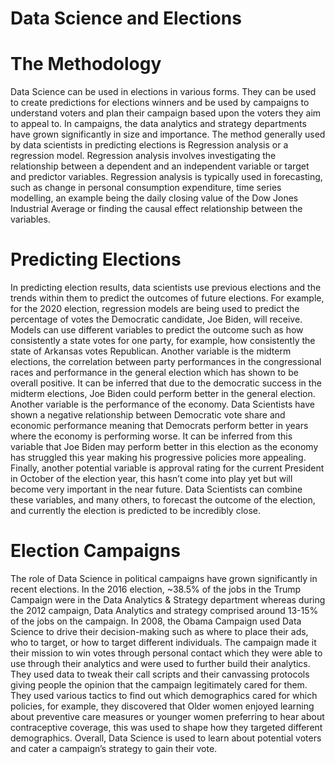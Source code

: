 # Data Science and Elections

# The Methodology
Data Science can be used in elections in various forms. They can be used to create predictions for elections winners and be used by campaigns to understand voters and plan their campaign based upon the voters they aim to appeal to. In campaigns, the data analytics and strategy departments have grown significantly in size and importance. The method generally used by data scientists in predicting elections is Regression analysis or a regression model. Regression analysis involves investigating the relationship between a dependent and an independent variable or target and predictor variables. Regression analysis is typically used in forecasting, such as change in personal consumption expenditure, time series modelling, an example being the daily closing value of the Dow Jones Industrial Average or finding the causal effect relationship between the variables. 
# Predicting Elections
In predicting election results, data scientists use previous elections and the trends within them to predict the outcomes of future elections. For example, for the 2020 election, regression models are being used to predict the percentage of votes the Democratic candidate, Joe Biden, will receive. Models can use different variables to predict the outcome such as how consistently a state votes for one party, for example, how consistently the state of Arkansas votes Republican. Another variable is the midterm elections, the correlation between party performances in the congressional races and performance in the general election which has shown to be overall positive. It can be inferred that due to the democratic success in the midterm elections, Joe Biden could perform better in the general election. Another variable is the performance of the economy. Data Scientists have shown a negative relationship between Democratic vote share and economic performance meaning that Democrats perform better in years where the economy is performing worse. It can be inferred from this variable that Joe Biden may perform better in this election as the economy has struggled this year making his progressive policies more appealing. Finally, another potential variable is approval rating for the current President in October of the election year, this hasn’t come into play yet but will become very important in the near future. Data Scientists can combine these variables, and many others, to forecast the outcome of the election, and currently the election is predicted to be incredibly close. 
# Election Campaigns
The role of Data Science in political campaigns have grown significantly in recent elections. In the 2016 election, ~38.5% of the jobs in the Trump Campaign were in the Data Analytics & Strategy department whereas during the 2012 campaign, Data Analytics and strategy comprised around 13-15% of the jobs on the campaign. In 2008, the Obama Campaign used Data Science to drive their decision-making such as where to place their ads, who to target, or how to target different individuals. The campaign made it their mission to win votes through personal contact which they were able to use through their analytics and were used to further build their analytics. They used data to tweak their call scripts and their canvassing protocols giving people the opinion that the campaign legitimately cared for them. They used various tactics to find out which demographics cared for which policies, for example, they discovered that Older women enjoyed learning about preventive care measures or younger women preferring to hear about contraceptive coverage, this was used to shape how they targeted different demographics. Overall, Data Science is used to learn about potential voters and cater a campaign’s strategy to gain their vote.
